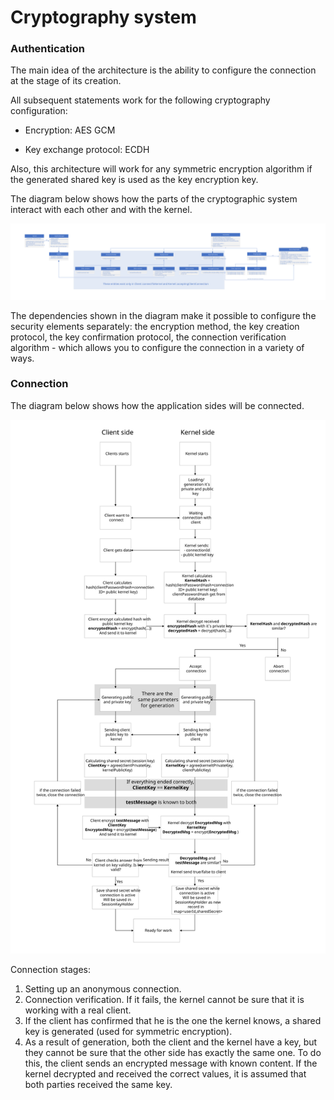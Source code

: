 # Cryptography system
### Authentication

The main idea of the architecture is the ability to configure the connection at the stage of its creation.

All subsequent statements work for the following cryptography configuration:
- Encryption: AES GCM

- Key exchange protocol: ECDH


Also, this architecture will work for any symmetric encryption algorithm if the generated shared key is used as the key encryption key.

The diagram below shows how the parts of the cryptographic system interact with each other and with the kernel.

![crypto_one](./images/crypto_authentication.svg "Crypto authentication")

The dependencies shown in the diagram make it possible to configure the security elements separately: the encryption method, the key creation protocol, the key confirmation protocol, the connection verification algorithm - which allows you to configure the connection in a variety of ways.

### Connection

The diagram below shows how the application sides will be connected.

![crypto_two](./images/crypto_connection.svg "Crypto connection")

Connection stages:

1. Setting up an anonymous connection.
2. Connection verification. If it fails, the kernel cannot be sure that it is working with a real client.
3. If the client has confirmed that he is the one the kernel knows, a shared key is generated (used for symmetric encryption).
4. As a result of generation, both the client and the kernel have a key, but they cannot be sure that the other side has exactly the same one. To do this, the client sends an encrypted message with known content. If the kernel decrypted and received the correct values, it is assumed that both parties received the same key.

